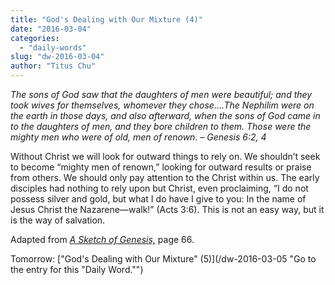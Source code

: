 ```yaml
---
title: "God's Dealing with Our Mixture (4)"
date: "2016-03-04"
categories: 
  - "daily-words"
slug: "dw-2016-03-04"
author: "Titus Chu"
---
```


_The sons of God saw that the daughters of men were beautiful; and they took wives for themselves, whomever they chose....The Nephilim were on the earth in those days, and also afterward, when the sons of God came in to the daughters of men, and they bore children to them. Those were the mighty men who were of old, men of renown._ _– Genesis 6:2, 4_

Without Christ we will look for outward things to rely on. We shouldn’t seek to become “mighty men of renown,” looking for outward results or praise from others. We should only pay attention to the Christ within us. The early disciples had nothing to rely upon but Christ, even proclaiming, “I do not possess silver and gold, but what I do have I give to you: In the name of Jesus Christ the Nazarene—walk!” (Acts 3:6). This is not an easy way, but it is the way of salvation.

Adapted from _[A Sketch of Genesis,](/book-gen-sketch/ "Go to the listing for this book.")_ page 66.

Tomorrow: ["God's Dealing with Our Mixture" (5)](/dw-2016-03-05 "Go to the entry for this "Daily Word."")
